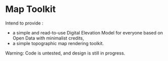 # Map Toolkit

Intend to provide :
- a simple and read-to-use Digital Elevation Model for everyone based on Open Data with minimalist credits,
- a simple topographic map rendering toolkit.

Warning: Code is untested, and design is still in progress.